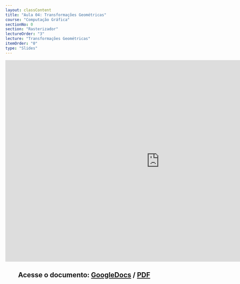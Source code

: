 ```yaml
---
layout: classContent
title: "Aula 04: Transformações Geométricas"
course: "Computação Gráfica"
sectionNo: 0
section: "Rasterizador"
lectureOrder: "3"
lecture: "Transformações Geométricas"
itemOrder: "0"
type: "Slides"
---
```


<iframe src="https://docs.google.com/presentation/d/e/2PACX-1vQPHdgjTppL9ZFu-fqXr8PrYgk9apaY_HN-9CkDZHGLZen__X2S6YJHt3JOpy_6SCoo_Fn73BRWLUug/embed?start=false&loop=false&delayms=3000" frameborder="0" width="960" height="629" allowfullscreen="true" mozallowfullscreen="true" webkitallowfullscreen="true"></iframe>

## &nbsp;&nbsp;&nbsp;&nbsp;&nbsp;&nbsp;&nbsp;&nbsp;Acesse o documento: [GoogleDocs](https://docs.google.com/presentation/d/1sTQosZivPSggxEYMhfyWhwYqELk3WuS2mIgRD58FViU/edit?usp=sharing) / [PDF](https://drive.google.com/file/d/1HkaOukgAWUaUXusJ6-grcuOzHvy9U962/view?usp=sharing)





